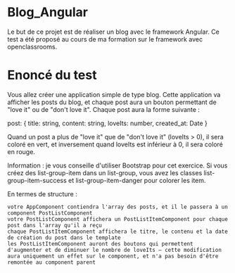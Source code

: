 # Blog_Angular
Le but de ce projet est de réaliser un blog avec le framework Angular. Ce test a été proposé au cours de ma formation sur le framework avec openclassrooms. 

# Enoncé du test 
Vous allez créer une application simple de type blog.  Cette application va afficher les posts du blog, et chaque post aura un bouton permettant de "love it" ou de "don't love it".  Chaque post aura la forme suivante : 

post: {
  title: string,
  content: string,
  loveIts: number,
  created_at: Date
} 

Quand un post a plus de "love it" que de "don't love it" (loveIts > 0), il sera coloré en vert, et inversement quand loveIts est inférieur à 0, il sera coloré en rouge.

 Information : je vous conseille d'utiliser Bootstrap pour cet exercice.  Si vous créez des list-group-item dans un list-group, vous avez les classes list-group-item-success et list-group-item-danger pour colorer les item.

 En termes de structure :

    votre AppComponent contiendra l'array des posts, et il le passera à un component PostListComponent
    votre PostListComponent affichera un PostListItemComponent pour chaque post dans l'array qu'il a reçu
    chaque PostListItemComponent affichera le titre, le contenu et la date de création du post dans le template
    les PostListItemComponent auront des boutons qui permettent d'augmenter et de diminuer le nombre de loveIts — cette modification aura uniquement un effet sur le component, et n'a pas besoin d'être remontée au component parent

